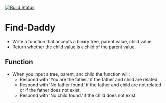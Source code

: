 [![Build Status](https://travis-ci.com/jlhiskey/code-challenge.svg?branch=master)](https://travis-ci.com/jlhiskey/code-challenge)

# Find-Daddy
 - Write a function that accepts a binary tree, parent value, child value.
 - Return whether the child value is a child of the parent value.
 ## Function
 - When you input a tree, parent, and child the function will:
    - Respond with 'You are the father.' if the father and child are related.
    - Respond with 'No father found.' if the father and child are not related or if the father does not exist.
    - Respond with 'No child found.' if the child does not exist.
